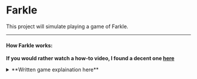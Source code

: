 # Farkle

This project will simulate playing a game of Farkle.

---
#### How Farkle works:

**If you would rather watch a how-to video, I found a decent one [here](https://www.youtube.com/watch?v=PtZlur9Kmb8)**
<details>
  <summary> **Written game explaination here** </summary>
  <br>
    Farkle is a turn based gambling game between two or more players that uses six dice.
    Score is kept track from a person's Total Score, and a running score for an individual turn.

    #### Game Rules:

    * At the start of the game, in order for any player to retain points in their Total Score, they must have a running score of at   least 500 points for that turn. After obtaining 500 points, for any following turns, they may choose to end their turn no matter how  many points they have scored. (e.g. if they have only scored 200 points, they may choose to end their turn and add those points to their total score.)
    * A single turn begins with the active player rolling six dice.
    * If at any time, that player rolls a hand that can't score them any points, they have 'Farkled'. Which means that they lose all of the points in that turns running score, and they pass the turn on to another player.
    * For each time a player rolls the dice, they must take at least one die or set of dice that would score them points - assuming they didn't Farkle.
    * If a player scores points with a die, that die is removed from the hand and won't be re-rolled.
    * If all six dice are used to score points, the user may continue the hand with a new set of six dice.
    * When a player reaches 10,000 or more points, his or her opponents get one turn each in an attempt to close the gap between their points and that player's.

    ##### How Scoring Works:

    * A One scores 100 Points.
    * A Five scores 50 Points.
    * A Three of a kind scores points equal to the number rolled multiplied by 100.
  (e.g. Three 2's score 200 points. Three 5's score 500 points. Three 1's still score 300 points because individual 1's score 100 points each.)
    * A Four of a kind scores 1000 Points.
    * A Four of a kind with a pair scores 1500 Points.
    * A Five of a kind scores 2000 Points.
    * A Six of a kind scores 3000 Points.
    * Two Triples scores 2500 Points.
    * Three Pairs scores 1500 Points.
    * A Straight must include all 6 dice 1-2-3-4-5-6, scores 1500 points.

    ##### As an example of a single turn in a game:
    The player's total score is currently at 1500. Opponent's total Score is 3150.
    The player rolls 6 Dice and rolls: 2 2 3 4 5 6
    The player must take the 5 - running score is now 50 points.
    The player rolls 5 Dice: 1 2 2 2 4
    The player takes a 1, but not the 2's - running score is now 150 points.
    The player rolls 4 Dice: 1 5 6 6
    The player takes the 1 and the 5 and chooses to end their turn with a running score of 300 points.
    The player's total score is now 1800 and it is their opponent's turn.

    The opponent rolls: 1 1 5 3 3 2
    The opponent takes both 1's - running score is 200 points.
    The opponent now rolls 4 Dice: 1 2 4 6
    The opponent must take the 1 - runninf score now 300 points.
    The opponent rolls 3 Dice: 2 2 3
    The opponent Farkled. They lose the 300 points they had. Their Total score of 3150 remains unchanged and it is now 'the Player's turn.
    <details>

---
